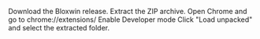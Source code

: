 Download the Bloxwin release.
Extract the ZIP archive.
Open Chrome and go to chrome://extensions/
Enable Developer mode
Click "Load unpacked" and select the extracted folder.
